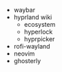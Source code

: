 - waybar
- hyprland wiki
    - ecosystem
    - hyperlock
    - hyprpicker
- rofi-wayland
- neovim
- ghosterly